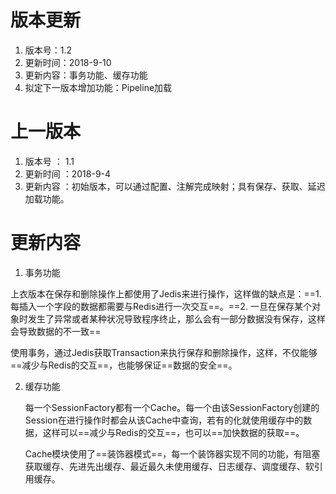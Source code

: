 # 版本更新

1. 版本号：1.2
2. 更新时间：2018-9-10
3. 更新内容：事务功能、缓存功能
4. 拟定下一版本增加功能：Pipeline加载

# 上一版本

1. 版本号 ： 1.1
2. 更新时间 ：2018-9-4
3. 更新内容 ：初始版本，可以通过配置、注解完成映射；具有保存、获取、延迟加载功能。

   

# 更新内容

1.  事务功能

   ​	上衣版本在保存和删除操作上都使用了Jedis来进行操作，这样做的缺点是：==1. 每插入一个字段的数据都需要与Redis进行一次交互==。==2. 一旦在保存某个对象时发生了异常或者某种状况导致程序终止，那么会有一部分数据没有保存，这样会导致数据的不一致==

   ​      	使用事务，通过Jedis获取Transaction来执行保存和删除操作，这样，不仅能够==减少与Redis的交互==，也能够保证==数据的安全==。

2. 缓存功能

   ​	每一个SessionFactory都有一个Cache。每一个由该SessionFactory创建的Session在进行操作时都会从该Cache中查询，若有的化就使用缓存中的数据，这样可以==减少与Redis的交互==，也可以==加快数据的获取==。

   ​	Cache模块使用了==装饰器模式==，每一个装饰器实现不同的功能，有阻塞获取缓存、先进先出缓存、最近最久未使用缓存、日志缓存、调度缓存、软引用缓存。

   

   ​        

   

   

   